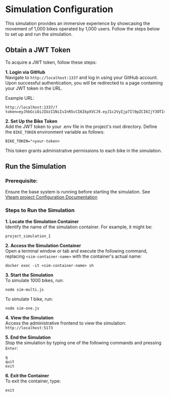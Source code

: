 # Simulation Configuration
This simulation provides an immersive experience by showcasing the movement of 1,000 bikes operated by 1,000 users. Follow the steps below to set up and run the simulation.

## Obtain a JWT Token
To acquire a JWT token, follow these steps:

**1. Login via GitHub**<br>
Navigate to `http://localhost:1337` and log in using your GitHub account.
Upon successful authentication, you will be redirected to a page containing your JWT token in the URL.

Example URL:

```
http://localhost:1337/?token=eyJhbGciOiJIUzI1NiIsInR5cCI6IkpXVCJ9.eyJ1c2VyIjp7Il9pZCI6IjY3OTI4MjU3OWZlMDk0YjA3YWQzNTFkYSIsImZpcnN0bmFtZSI6Ik1pc3NpbmciLCJsYXN0bmFtZSI6Ik1pc3NpbmciLCJlbWFpbCI6ImJqb6JuOTExMUBnbWFpbC5jb20iLCJyb2xlIjoiYWRtaW4iLCJiYWxhbmNlIjpudWxsLCJtb250aGx5X3BhaWQiOmZhbHNlLHJnaXRodWJJZCI6IjE1MTY3MjkzMyIsInVzZXJuYW1lIjoiYmpvcm45MTExIn0sImlhdCI6MTczNzY1NDg3MSwiZXhwIjoxNzM4MjU5NjcxfQ.At0VhECYMbRbfB19A__4iYsQKG49dmGmty6uZghk2B4&role=admin&id=679282579fe094b07ad351da
```

**2. Set Up the Bike Token**<br>
Add the JWT token to your .env file in the project's root directory. Define the `BIKE_TOKEN` environment variable as follows:<br>

```
BIKE_TOKEN="<your-token>
```

This token grants administrative permissions to each bike in the simulation.

## Run the Simulation
### **Prerequisite:**<br>
Ensure the base system is running before starting the simulation. See 
[Vteam project Configuration Documentation](https://github.com/RunningStrings/vteam-project/blob/main/README.md)

### **Steps to Run the Simulation**

**1. Locate the Simulation Container**<br>
Identify the name of the simulation container. For example, it might be:
```
project_simulation_1
```

**2. Access the Simulation Container**<br>
Open a terminal window or tab and execute the following command, replacing `<sim-container-name>` with the container's actual name:<br>
```
docker exec -it <sim-container-name> sh
```

**3. Start the Simulation**<br>
To simulate 1000 bikes, run:<br>
```
node sim-multi.js
```
To simulate 1 bike, run:<br>

```
node sim-one.js
```

**4. View the Simulation**<br>
Access the administrative frontend to view the simulation:<br>
`http://localhost:5173`

**5. End the Simulation**<br>
Stop the simulation by typing one of the following commands and pressing `Enter`:<br>
```
q
quit
exit
```

**6. Exit the Container**<br>
To exit the container, type:<br>
```
exit
